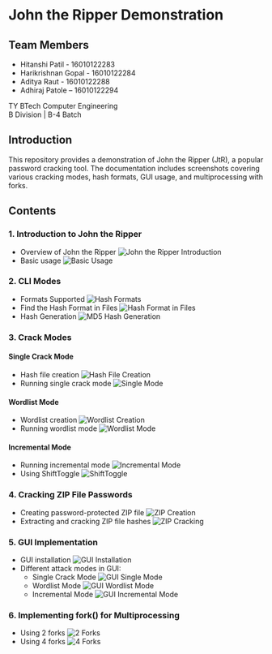 # John the Ripper Demonstration

## Team Members
- Hitanshi Patil - 16010122283
- Harikrishnan Gopal - 16010122284
- Aditya Raut - 16010122288
- Adhiraj Patole – 16010122294

TY BTech Computer Engineering  
B Division | B-4 Batch

## Introduction
This repository provides a demonstration of John the Ripper (JtR), a popular password cracking tool. The documentation includes screenshots covering various cracking modes, hash formats, GUI usage, and multiprocessing with forks.

## Contents

### 1. Introduction to John the Ripper
- Overview of John the Ripper
  ![John the Ripper Introduction](_ScreenShots_IS_IA-1_TY-Comps_B_283_284_288_294/Images/1.johnTheRipper_introduction.png)
- Basic usage
  ![Basic Usage](_ScreenShots_IS_IA-1_TY-Comps_B_283_284_288_294/Images/2.basic_usage%20of%20_JtR.png)

### 2. CLI Modes
- Formats Supported
  ![Hash Formats](_ScreenShots_IS_IA-1_TY-Comps_B_283_284_288_294/Images/3.Hashformat_supported_by_JtR.png)
- Find the Hash Format in Files
  ![Hash Format in Files](_ScreenShots_IS_IA-1_TY-Comps_B_283_284_288_294/Images/4.Find%20the%20Hash%20Format%20in%20files.png)
- Hash Generation
  ![MD5 Hash Generation](_ScreenShots_IS_IA-1_TY-Comps_B_283_284_288_294/Images/5.md5_hash_generation_website.png)

### 3. Crack Modes
#### Single Crack Mode
- Hash file creation
  ![Hash File Creation](_ScreenShots_IS_IA-1_TY-Comps_B_283_284_288_294/Images/single_mode/Hash%20file%20creation.png)
- Running single crack mode
  ![Single Mode](_ScreenShots_IS_IA-1_TY-Comps_B_283_284_288_294/Images/single_mode/single_mode.png)

#### Wordlist Mode
- Wordlist creation
  ![Wordlist Creation](_ScreenShots_IS_IA-1_TY-Comps_B_283_284_288_294/Images/wordlist/Wordlist%20Creation.png)
- Running wordlist mode
  ![Wordlist Mode](_ScreenShots_IS_IA-1_TY-Comps_B_283_284_288_294/Images/wordlist/wordlist_mode.png)

#### Incremental Mode
- Running incremental mode
  ![Incremental Mode](_ScreenShots_IS_IA-1_TY-Comps_B_283_284_288_294/Images/incremental/incremental_mode.png)
- Using ShiftToggle
  ![ShiftToggle](_ScreenShots_IS_IA-1_TY-Comps_B_283_284_288_294/Images/incremental/ShiftToggle.png)

### 4. Cracking ZIP File Passwords
- Creating password-protected ZIP file
  ![ZIP Creation](_ScreenShots_IS_IA-1_TY-Comps_B_283_284_288_294/Images/zip_file_password_cracking/Password%20protected%20ZIP%20file%20creation.png)
- Extracting and cracking ZIP file hashes
  ![ZIP Cracking](_ScreenShots_IS_IA-1_TY-Comps_B_283_284_288_294/Images/zip_file_password_cracking/Password%20cracking%20on%20zip%20files.png)

### 5. GUI Implementation
- GUI installation
  ![GUI Installation](_ScreenShots_IS_IA-1_TY-Comps_B_283_284_288_294/Images/GUI%20screenshots/installing_gui.png)
- Different attack modes in GUI:
  - Single Crack Mode
    ![GUI Single Mode](_ScreenShots_IS_IA-1_TY-Comps_B_283_284_288_294/Images/GUI%20screenshots/single_mode.png)
  - Wordlist Mode
    ![GUI Wordlist Mode](_ScreenShots_IS_IA-1_TY-Comps_B_283_284_288_294/Images/GUI%20screenshots/wordlist_mode.png)
  - Incremental Mode
    ![GUI Incremental Mode](_ScreenShots_IS_IA-1_TY-Comps_B_283_284_288_294/Images/GUI%20screenshots/incremental_mode.png)

### 6. Implementing fork() for Multiprocessing
- Using 2 forks
  ![2 Forks](_ScreenShots_IS_IA-1_TY-Comps_B_283_284_288_294/Images/FORK%20screenshots/2forks_view.png)
- Using 4 forks
  ![4 Forks](_ScreenShots_IS_IA-1_TY-Comps_B_283_284_288_294/Images/FORK%20screenshots/4forks_view.png)

